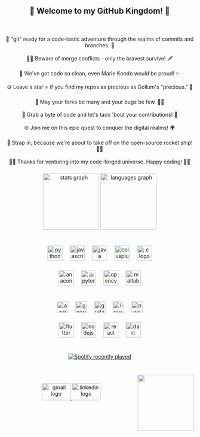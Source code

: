 <h2 align="center">👋 Welcome to my GitHub Kingdom! 👑</h2>

###

<br clear="both">

<p align="center">🚀 "git" ready for a code-tastic adventure through the realms of commits and branches. 🌟<br><br>🧙‍♂️ Beware of merge conflicts - only the bravest survive! 🗡️<br><br>🤖 We've got code so clean, even Marie Kondo would be proud! ✨<br><br>🪙 Leave a star ⭐ if you find my repos as precious as Gollum's "precious." 💍<br><br>🌌 May your forks be many and your bugs be few. 🍴🐛<br><br>🌮 Grab a byte of code and let's taco 'bout your contributions! 🌮<br><br>🌐 Join me on this epic quest to conquer the digital realms! 🌍<br><br>🚁 Strap in, because we're about to take off on the open-source rocket ship! 🚀🌌<br><br>🧝‍♂️ Thanks for venturing into my code-forged universe. Happy coding! 🧝‍♀️</p>

###

<div align="center">
  <img src="https://github-readme-stats.vercel.app/api?username=xer0bit&hide_title=false&hide_rank=false&show_icons=true&include_all_commits=true&count_private=true&disable_animations=false&theme=dracula&locale=en&hide_border=false" height="150" alt="stats graph"  />
  <img src="https://github-readme-stats.vercel.app/api/top-langs?username=xer0bit&locale=en&hide_title=false&layout=compact&card_width=320&langs_count=5&theme=dracula&hide_border=false" height="150" alt="languages graph"  />
</div>

###

<br clear="both">

<div align="center">
  <img src="https://cdn.jsdelivr.net/gh/devicons/devicon/icons/python/python-original.svg" height="40" alt="python logo"  />
  <img width="12" />
  <img src="https://cdn.jsdelivr.net/gh/devicons/devicon/icons/javascript/javascript-original.svg" height="40" alt="javascript logo"  />
  <img width="12" />
  <img src="https://cdn.jsdelivr.net/gh/devicons/devicon/icons/java/java-original.svg" height="40" alt="java logo"  />
  <img width="12" />
  <img src="https://cdn.jsdelivr.net/gh/devicons/devicon/icons/cplusplus/cplusplus-original.svg" height="40" alt="cplusplus logo"  />
  <img width="12" />
  <img src="https://cdn.jsdelivr.net/gh/devicons/devicon/icons/c/c-original.svg" height="40" alt="c logo"  />
</div>

###

<div align="center">
  <img src="https://cdn.jsdelivr.net/gh/devicons/devicon/icons/anaconda/anaconda-original.svg" height="40" alt="anaconda logo"  />
  <img width="12" />
  <img src="https://cdn.jsdelivr.net/gh/devicons/devicon/icons/jupyter/jupyter-original.svg" height="40" alt="jupyter logo"  />
  <img width="12" />
  <img src="https://cdn.jsdelivr.net/gh/devicons/devicon/icons/opencv/opencv-original.svg" height="40" alt="opencv logo"  />
  <img width="12" />
  <img src="https://cdn.jsdelivr.net/gh/devicons/devicon/icons/matlab/matlab-original.svg" height="40" alt="matlab logo"  />
</div>

###

<br clear="both">

<div align="center">
  <img src="https://cdn.jsdelivr.net/gh/devicons/devicon/icons/azure/azure-original.svg" height="30" alt="azure logo"  />
  <img width="12" />
  <img src="https://cdn.jsdelivr.net/gh/devicons/devicon/icons/googlecloud/googlecloud-original.svg" height="30" alt="googlecloud logo"  />
  <img width="12" />
  <img src="https://cdn.jsdelivr.net/gh/devicons/devicon/icons/grafana/grafana-original.svg" height="30" alt="grafana logo"  />
  <img width="12" />
  <img src="https://cdn.jsdelivr.net/gh/devicons/devicon/icons/linux/linux-original.svg" height="30" alt="linux logo"  />
  <img width="12" />
  <img src="https://cdn.jsdelivr.net/gh/devicons/devicon/icons/nginx/nginx-original.svg" height="30" alt="nginx logo"  />
</div>

###

<div align="center">
  <img src="https://cdn.jsdelivr.net/gh/devicons/devicon/icons/flutter/flutter-original.svg" height="40" alt="flutter logo"  />
  <img width="12" />
  <img src="https://cdn.jsdelivr.net/gh/devicons/devicon/icons/nodejs/nodejs-original.svg" height="40" alt="nodejs logo"  />
  <img width="12" />
  <img src="https://cdn.jsdelivr.net/gh/devicons/devicon/icons/react/react-original.svg" height="40" alt="react logo"  />
  <img width="12" />
  <img src="https://cdn.jsdelivr.net/gh/devicons/devicon/icons/dart/dart-original.svg" height="40" alt="dart logo"  />
</div>


###

<br clear="both">

<div align="center">
  <a href="https://open.spotify.com/user/ecouaek3w2ju1j277zkgs09zs">
    <img src="https://spotify-recently-played-readme.vercel.app/api?count=5&unique=true" alt="Spotify recently played"  />
  </a>
</div>

###

<br clear="both">

<img align="right" height="150" src="https://media4.giphy.com/media/v1.Y2lkPTc5MGI3NjExd2w5a2ZjNG1kdWJsMTJybWp5MWx3OWtwcm9xejljdTN6OXd3ZnN6ZSZlcD12MV9pbnRlcm5hbF9naWZfYnlfaWQmY3Q9Zw/gKCh5SiWhid0X9CmyU/giphy.webp"  />

###

<div align="center">
  <a href="sameersamiullah02@gmail.com" target="_blank">
    <img src="https://raw.githubusercontent.com/maurodesouza/profile-readme-generator/master/src/assets/icons/social/gmail/default.svg" width="77" height="45" alt="gmail logo"  />
  </a>
  <a href="https://www.linkedin.com/in/sameer-samiullah/" target="_blank">
    <img src="https://raw.githubusercontent.com/maurodesouza/profile-readme-generator/master/src/assets/icons/social/linkedin/default.svg" width="77" height="45" alt="linkedin logo"  />
  </a>
</div>

###
